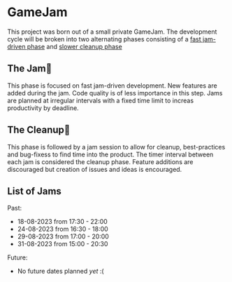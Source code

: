# GameJam
This project was born out of a small private GameJam.
The development cycle will be broken into two alternating phases consisting of a [fast jam-driven phase](#the-jam) and [slower cleanup phase](#the-cleanup)

## The Jam🍓
This phase is focused on fast jam-driven development. New features are added during the jam. Code quality is of less importance in this step. Jams are planned at irregular intervals with a fixed time limit to increas productivity by deadline.

## The Cleanup🧹
This phase is followed by a jam session to allow for cleanup, best-practices and bug-fixess to find time into the product. The timer interval between each jam is considered the cleanup phase. Feature additions are discouraged but creation of issues and ideas is encouraged.




## List of Jams
Past:
 - 18-08-2023 from 17:30 - 22:00
 - 24-08-2023 from 16:30 - 18:00
 - 29-08-2023 from 17:00 - 20:00
 - 31-08-2023 from 15:00 - 20:30

Future:
 - No future dates planned _yet_ :(
